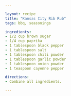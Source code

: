 ```yaml
---

layout: recipe
title: "Kansas City Rib Rub"
tags: bbq, seasonings

ingredients:
- 1/2 cup brown sugar
- 1/4 cup paprika
- 1 tablespoon black pepper
- 1 tablespoon salt
- 1 tablespoon chili powder
- 1 tablespoon garlic powder
- 1 tablespoon onion powder
- 1 teaspoon cayenne pepper

directions:
- Combine all ingredients.

---
```

